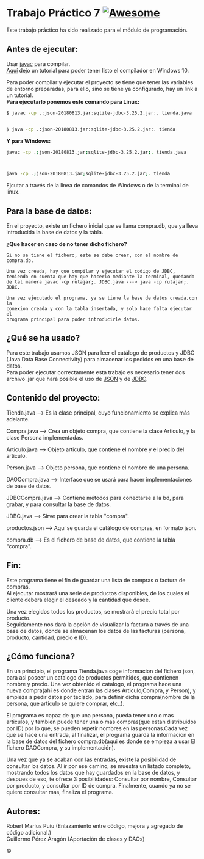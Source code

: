 # Trabajo Práctico 7 [![Awesome](https://cdn.rawgit.com/sindresorhus/awesome/d7305f38d29fed78fa85652e3a63e154dd8e8829/media/badge.svg)](https://github.com/sindresorhus/awesome)

Este trabajo práctico ha sido realizado para el módulo de programación.

## Antes de ejecutar:

Usar [javac](https://www.oracle.com/technetwork/java/javase/downloads/jdk8-downloads-2133151.html) para compilar.  
[Aquí](http://somebooks.es/instalar-jdk-windows-10/) dejo un tutorial para poder tener listo el compilador en Windows 10.

Para poder compilar y ejecutar el proyecto se tiene que tener las variables de entorno preparadas, para ello, sino se tiene ya configurado, hay un link a un tutorial.  
**Para ejecutarlo ponemos este comando para Linux:**
```bash
$ javac -cp .:json-20180813.jar:sqlite-jdbc-3.25.2.jar:. tienda.java


$ java -cp .:json-20180813.jar:sqlite-jdbc-3.25.2.jar:. tienda
```
**Y para Windows:**
```bash
javac -cp .;json-20180813.jar;sqlite-jdbc-3.25.2.jar;. tienda.java



java -cp .;json-20180813.jar;sqlite-jdbc-3.25.2.jar;. tienda
```
Ejcutar a través de la línea de comandos de Windows o de la terminal de linux.
## Para la base de datos:
En el proyecto, existe un fichero inicial que se llama compra.db, que ya lleva introducida la base de datos y la tabla.

**¿Que hacer en caso de no tener dicho fichero?**
```
Si no se tiene el fichero, este se debe crear, con el nombre de compra.db.

Una vez creada, hay que compilar y ejecutar el codigo de JDBC,
teniendo en cuenta que hay que hacerlo mediante la terminal, quedando 
de tal manera javac -cp rutajar;. JDBC.java ---> java -cp rutajar;. JDBC.

Una vez ejecutado el programa, ya se tiene la base de datos creada,con la
conexion creada y con la tabla insertada, y solo hace falta ejecutar el 
programa principal para poder introducirle datos.
```
## ¿Qué se ha usado?
Para este trabajo usamos JSON para leer el catálogo de productos y JDBC (Java Data Base Connectivity) para almacenar los pedidos en una base de datos.  
Para poder ejecutar correctamente esta trabajo es necesario tener dos archivo .jar que hará posible el uso de [JSON](http://central.maven.org/maven2/org/json/json/20180813/json-20180813.jar) y de [JDBC](https://mvnrepository.com/artifact/org.xerial/sqlite-jdbc/3.25.2).

## Contenido del proyecto:

Tienda.java     --> Es la clase principal, cuyo funcionamiento se explica más adelante.

Compra.java     --> Crea un objeto compra, que contiene la clase Articulo, y la clase Persona implementadas.

Articulo.java   --> Objeto articulo, que contiene el nombre y el precio del articulo.

Person.java     --> Objeto persona, que contiene el nombre de una persona.

DAOCompra.java  --> Interface que se usará para hacer implementaciones de base de datos.

JDBCCompra.java --> Contiene métodos para conectarse a la bd, para grabar, y para consultar la base de datos.

JDBC.java       --> Sirve para crear la tabla "compra".

productos.json  --> Aquí se guarda el catálogo de compras, en formato json.

compra.db       --> Es el fichero de base de datos, que contiene la tabla "compra".

## Fin:
Este programa tiene el fin de guardar una lista de compras o factura de compras.  
Al ejecutar mostrará una serie de productos disponibles, de los cuales el cliente deberá elegir el deseado y la cantidad que desee. 

Una vez elegidos todos los productos, se mostrará el precio total por producto.  
Seguidamente nos dará la opción de visualizar la factura a través de una base de datos, donde se almacenan los datos de las facturas (persona, producto, cantidad, precio e ID).

## ¿Cómo funciona?
En un principio, el programa Tienda.java coge informacion del fichero json, para asi poseer un catalogo de productos permitidos, que contienen nombre y precio. Una vez obtenido el catalogo, el programa hace una nueva compra(ahi es donde entran las clases Articulo,Compra, y Person), y empieza a pedir datos por teclado, para definir dicha compra(nombre de la persona, que articulo se quiere comprar, etc..).  

El programa es capaz de que una persona, pueda tener uno o mas articulos, y tambien puede tener una o mas compras(que estan distribuidos por ID) por lo que, se pueden repetir nombres en las personas.Cada vez que se hace una entrada, al finalizar, el programa guarda la informacion en la base de datos del fichero compra.db(aqui es donde se empieza a usar El fichero DAOCompra, y su implementación). 

Una vez que ya se acaban con las entradas, existe la posibilidad de consultar los datos. Al ir por ese camino, se muestra un listado completo, mostrando todos los datos que hay guardados en la base de datos, y despues de eso, te ofrece 3 posibilidades: Consultar por nombre, Consultar por producto, y consultar por ID de compra. Finalmente, cuando ya no se quiere consultar mas, finaliza el programa.

## Autores:
Robert Marius Puiu (Enlazamiento entre código, mejora y agregado de código adicional.)  
Guillermo Pérez Aragón (Aportación de clases y DAOs)

&copy;

